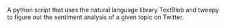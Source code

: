 A python script that uses the natural language library TextBlob and tweepy to figure out the sentiment analysis of a given topic on Twitter.